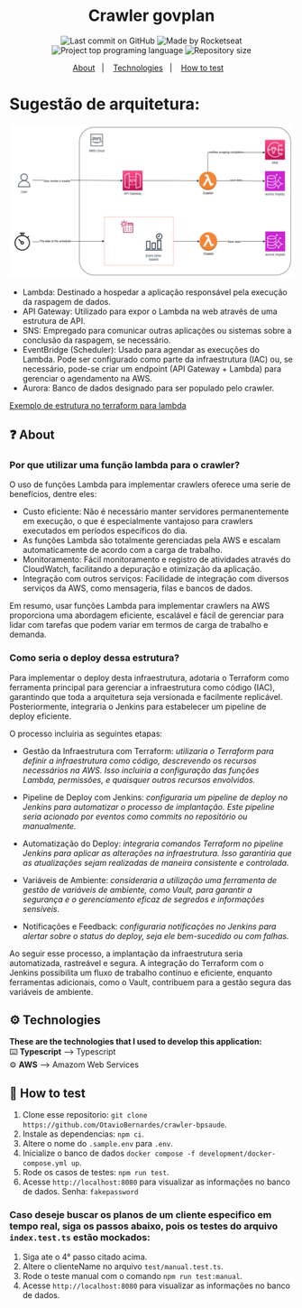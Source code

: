 <h1 align="center">
   Crawler govplan
</h1>

<p align="center">
  <img alt="Last commit on GitHub" src="https://img.shields.io/github/last-commit/otaviobernardes01/crawler-govplan?color=7D40E7">
  <img alt="Made by Rocketseat" src="https://img.shields.io/badge/made%20by-otaviobernardes01-%20?color=7D40E7">
  <img alt="Project top programing language" src="https://img.shields.io/github/languages/top/otaviobernardes01/crawler-govplan?color=7D40E7">
  <img alt="Repository size" src="https://img.shields.io/github/repo-size/otaviobernardes01/crawler-govplan?color=7D40E7">
</p>

<p align="center">
  <a href="#question-about">About</a>&nbsp;&nbsp;&nbsp;|&nbsp;&nbsp;&nbsp;
  <a href="#gear-technologies">Technologies</a>&nbsp;&nbsp;&nbsp;|&nbsp;&nbsp;&nbsp;
  <a href="#rocket-getting-started">How to test</a>&nbsp;&nbsp;&nbsp;
</p>

# Sugestão de arquitetura:

<p align="center">
      <img src="./doc/arch_draw.png">
</p>

- Lambda: Destinado a hospedar a aplicação responsável pela execução da raspagem de dados.
- API Gateway: Utilizado para expor o Lambda na web através de uma estrutura de API.
- SNS: Empregado para comunicar outras aplicações ou sistemas sobre a conclusão da raspagem, se necessário.
- EventBridge (Scheduler): Usado para agendar as execuções do Lambda. Pode ser configurado como parte da infraestrutura (IAC) ou, se necessário, pode-se criar um endpoint (API Gateway + Lambda) para gerenciar o agendamento na AWS.
- Aurora: Banco de dados designado para ser populado pelo crawler.

[Exemplo de estrutura no terraform para lambda](https://github.com/OtavioBernardes/lambda-notifier/tree/main/terraform)

## :question: About
### Por que utilizar uma função lambda para o crawler?
O uso de funções Lambda para implementar crawlers oferece uma serie de benefícios, dentre eles:
  - Custo eficiente: Não é necessário manter servidores permanentemente em execução, o que é especialmente vantajoso para crawlers executados em períodos específicos do dia.
  - As funções Lambda são totalmente gerenciadas pela AWS e escalam automaticamente de acordo com a carga de trabalho.
  - Monitoramento: Fácil monitoramento e registro de atividades através do CloudWatch, facilitando a depuração e otimização da aplicação.
  - Integração com outros serviços: Facilidade de integração com diversos serviços da AWS, como mensageria, filas e bancos de dados.

Em resumo, usar funções Lambda para implementar crawlers na AWS proporciona uma abordagem eficiente, escalável e fácil de gerenciar para lidar com tarefas que podem variar em termos de carga de trabalho e demanda.
### Como seria o deploy dessa estrutura?
Para implementar o deploy desta infraestrutura, adotaria o Terraform como ferramenta principal para gerenciar a infraestrutura como código (IAC), garantindo que toda a arquitetura seja versionada e facilmente replicável. Posteriormente, integraria o Jenkins para estabelecer um pipeline de deploy eficiente.

O processo incluiria as seguintes etapas:
- Gestão da Infraestrutura com Terraform: *utilizaria o Terraform para definir a infraestrutura como código, descrevendo os recursos necessários na AWS. Isso incluiria a configuração das funções Lambda, permissões, e quaisquer outros recursos envolvidos.*
- Pipeline de Deploy com Jenkins: *configuraria um pipeline de deploy no Jenkins para automatizar o processo de implantação. Este pipeline seria acionado por eventos como commits no repositório ou manualmente.*

- Automatização do Deploy: *integraria comandos Terraform no pipeline Jenkins para aplicar as alterações na infraestrutura. Isso garantiria que as atualizações sejam realizadas de maneira consistente e controlada.*

- Variáveis de Ambiente: *consideraria a utilização uma ferramenta de gestão de variáveis de ambiente, como Vault, para garantir a segurança e o gerenciamento eficaz de segredos e informações sensíveis.*

- Notificações e Feedback: *configuraria notificações no Jenkins para alertar sobre o status do deploy, seja ele bem-sucedido ou com falhas.*

Ao seguir esse processo, a implantação da infraestrutura seria automatizada, rastreável e segura. A integração do Terraform com o Jenkins possibilita um fluxo de trabalho contínuo e eficiente, enquanto ferramentas adicionais, como o Vault, contribuem para a gestão segura das variáveis de ambiente.

## :gear: Technologies

**These are the technologies that I used to develop this application:**</br> 
⌨️ <strong>Typescript</strong> —> Typescript</br> 
⚙️ <strong>AWS</strong> —> Amazom Web Services</br>

## :rocket: How to test

1. Clone esse repositorio: `git clone https://github.com/OtavioBernardes/crawler-bpsaude`.
2. Instale as dependencias: `npm ci`.
3. Altere o nome do `.sample.env` para `.env`.
4. Inicialize o banco de dados `docker compose -f development/docker-compose.yml up`.
4. Rode os casos de testes: `npm run test`.
5. Acesse `http://localhost:8080` para visualizar as informações no banco de dados. Senha: `fakepassword`


### Caso deseje buscar os planos de um cliente especifico em tempo real, siga os passos abaixo, pois os testes do arquivo `index.test.ts` estão mockados:
1. Siga ate o 4° passo citado acima.
2. Altere o clienteName no arquivo `test/manual.test.ts`.
3. Rode o teste manual com o comando `npm run test:manual`.
4. Acesse `http://localhost:8080` para visualizar as informações no banco de dados.
